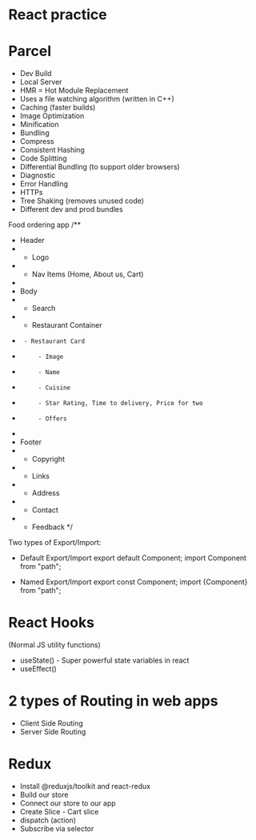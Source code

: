 # React practice

# Parcel
- Dev Build
- Local Server
- HMR = Hot Module Replacement
- Uses a file watching algorithm (written in C++)
- Caching (faster builds)
- Image Optimization
- Minification
- Bundling
- Compress
- Consistent Hashing
- Code Splitting
- Differential Bundling (to support older browsers)
- Diagnostic
- Error Handling
- HTTPs
- Tree Shaking (removes unused code)
- Different dev and prod bundles


Food ordering app
/**
 * Header
 *  - Logo
 *  - Nav Items (Home, About us, Cart)
 * 
 * Body
 *  - Search
 *  - Restaurant Container
 *      - Restaurant Card
 *          - Image
 *          - Name
 *          - Cuisine
 *          - Star Rating, Time to delivery, Price for two
 *          - Offers
 * 
 * Footer
 *  - Copyright
 *  - Links
 *  - Address
 *  - Contact
 *  - Feedback
 */

 Two types of Export/Import:
 - Default Export/Import
    export default Component;
    import Component from "path";

- Named Export/Import
    export const Component;
    import {Component} from "path";

# React Hooks
(Normal JS utility functions)
- useState() - Super powerful state variables in react
- useEffect()

# 2 types of Routing in web apps
- Client Side Routing
- Server Side Routing

# Redux

- Install @reduxjs/toolkit and react-redux
- Build our store
- Connect our store to our app
- Create Slice - Cart slice
- dispatch (action)
- Subscribe via selector